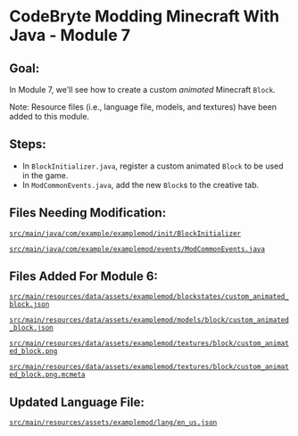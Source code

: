 # CodeBryte Modding Minecraft With Java - Module 7

## Goal:
In Module 7, we'll see how to create a custom *animated* Minecraft `Block`.

Note: Resource files (i.e., language file, models, and textures) have been added to this module.

## Steps:
* In `BlockInitializer.java`, register a custom animated `Block` to be used in the game.
* In `ModCommonEvents.java`, add the new `Block`s to the creative tab.

## Files Needing Modification:

[`src/main/java/com/example/examplemod/init/BlockInitializer`](https://github.com/codebryte/codeBryteMod01/blob/MODULE_07_END/src/main/java/com/example/examplemod/init/BlockInitializer.java)

[`src/main/java/com/example/examplemod/events/ModCommonEvents.java`](https://github.com/codebryte/codeBryteMod01/blob/MODULE_07_END/src/main/java/com/example/examplemod/events/ModCommonEvents.java)

## Files Added For Module 6:

[`src/main/resources/data/assets/examplemod/blockstates/custom_animated_block.json`](https://github.com/codebryte/codeBryteMod01/blob/MODULE_07_END/src/main/resources/assets/examplemod/blockstates/custom_animation_block.json)

[`src/main/resources/data/assets/examplemod/models/block/custom_animated_block.json`](https://github.com/codebryte/codeBryteMod01/blob/MODULE_07_END/src/main/resources/assets/examplemod/models/block/custom_animation_block.json)

[`src/main/resources/data/assets/examplemod/textures/block/custom_animated_block.png`](https://github.com/codebryte/codeBryteMod01/blob/MODULE_07_END/src/main/resources/assets/examplemod/textures/block/custom_animation_block.png)

[`src/main/resources/data/assets/examplemod/textures/block/custom_animated_block.png.mcmeta`](https://github.com/codebryte/codeBryteMod01/blob/MODULE_07_END/src/main/resources/assets/examplemod/textures/block/custom_animation_block.png.mcmeta)

## Updated Language File:

[`src/main/resources/assets/examplemod/lang/en_us.json`](https://github.com/codebryte/codeBryteMod01/blob/MODULE_07_END/src/main/resources/assets/examplemod/lang/en_us.json)

